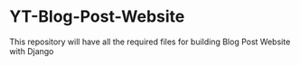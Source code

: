 # YT-Blog-Post-Website
This repository will have all the required files for building Blog Post Website with Django
